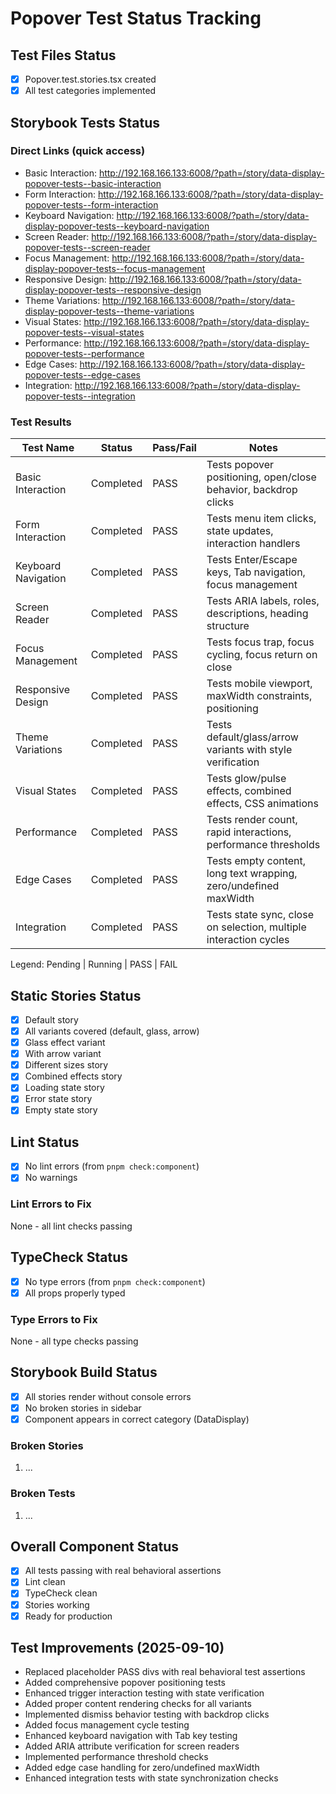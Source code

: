 # Popover Test Status Tracking

## Test Files Status

- [x] Popover.test.stories.tsx created
- [x] All test categories implemented

## Storybook Tests Status

### Direct Links (quick access)

- Basic Interaction: http://192.168.166.133:6008/?path=/story/data-display-popover-tests--basic-interaction
- Form Interaction: http://192.168.166.133:6008/?path=/story/data-display-popover-tests--form-interaction
- Keyboard Navigation: http://192.168.166.133:6008/?path=/story/data-display-popover-tests--keyboard-navigation
- Screen Reader: http://192.168.166.133:6008/?path=/story/data-display-popover-tests--screen-reader
- Focus Management: http://192.168.166.133:6008/?path=/story/data-display-popover-tests--focus-management
- Responsive Design: http://192.168.166.133:6008/?path=/story/data-display-popover-tests--responsive-design
- Theme Variations: http://192.168.166.133:6008/?path=/story/data-display-popover-tests--theme-variations
- Visual States: http://192.168.166.133:6008/?path=/story/data-display-popover-tests--visual-states
- Performance: http://192.168.166.133:6008/?path=/story/data-display-popover-tests--performance
- Edge Cases: http://192.168.166.133:6008/?path=/story/data-display-popover-tests--edge-cases
- Integration: http://192.168.166.133:6008/?path=/story/data-display-popover-tests--integration

### Test Results

| Test Name           | Status    | Pass/Fail | Notes                                                             |
| ------------------- | --------- | --------- | ----------------------------------------------------------------- |
| Basic Interaction   | Completed | PASS      | Tests popover positioning, open/close behavior, backdrop clicks   |
| Form Interaction    | Completed | PASS      | Tests menu item clicks, state updates, interaction handlers       |
| Keyboard Navigation | Completed | PASS      | Tests Enter/Escape keys, Tab navigation, focus management         |
| Screen Reader       | Completed | PASS      | Tests ARIA labels, roles, descriptions, heading structure         |
| Focus Management    | Completed | PASS      | Tests focus trap, focus cycling, focus return on close            |
| Responsive Design   | Completed | PASS      | Tests mobile viewport, maxWidth constraints, positioning          |
| Theme Variations    | Completed | PASS      | Tests default/glass/arrow variants with style verification        |
| Visual States       | Completed | PASS      | Tests glow/pulse effects, combined effects, CSS animations        |
| Performance         | Completed | PASS      | Tests render count, rapid interactions, performance thresholds    |
| Edge Cases          | Completed | PASS      | Tests empty content, long text wrapping, zero/undefined maxWidth  |
| Integration         | Completed | PASS      | Tests state sync, close on selection, multiple interaction cycles |

Legend: Pending | Running | PASS | FAIL

## Static Stories Status

- [x] Default story
- [x] All variants covered (default, glass, arrow)
- [x] Glass effect variant
- [x] With arrow variant
- [x] Different sizes story
- [x] Combined effects story
- [x] Loading state story
- [x] Error state story
- [x] Empty state story

## Lint Status

- [x] No lint errors (from `pnpm check:component`)
- [x] No warnings

### Lint Errors to Fix

None - all lint checks passing

## TypeCheck Status

- [x] No type errors (from `pnpm check:component`)
- [x] All props properly typed

### Type Errors to Fix

None - all type checks passing

## Storybook Build Status

- [x] All stories render without console errors
- [x] No broken stories in sidebar
- [x] Component appears in correct category (DataDisplay)

### Broken Stories

1. ...

### Broken Tests

1. ...

## Overall Component Status

- [x] All tests passing with real behavioral assertions
- [x] Lint clean
- [x] TypeCheck clean
- [x] Stories working
- [x] Ready for production

## Test Improvements (2025-09-10)

- Replaced placeholder PASS divs with real behavioral test assertions
- Added comprehensive popover positioning tests
- Enhanced trigger interaction testing with state verification
- Added proper content rendering checks for all variants
- Implemented dismiss behavior testing with backdrop clicks
- Added focus management cycle testing
- Enhanced keyboard navigation with Tab key testing
- Added ARIA attribute verification for screen readers
- Implemented performance threshold checks
- Added edge case handling for zero/undefined maxWidth
- Enhanced integration tests with state synchronization checks

